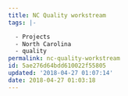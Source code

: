 ```yaml
---
title: NC Quality workstream
tags: |-

  - Projects
  - North Carolina
  - quality
permalink: nc-quality-workstream
id: 5ae276d64bdd610022f55805
updated: '2018-04-27 01:07:14'
date: 2018-04-27 01:03:18
---
```

